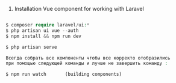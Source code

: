 1. Installation Vue component for working with Laravel
```php 

$ composer require laravel/ui:*
$ php artisan ui vue --auth
$ npm install && npm run dev

$ php artisan serve

Всегда собрать все компоненты чтобы все корректо отобразились 
при помощью следующей команды и лучше не завершить команду :

$ npm run watch       (building components)
```
